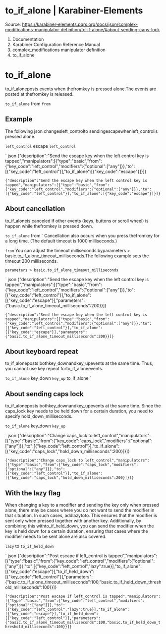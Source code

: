 # to_if_alone | Karabiner-Elements

Source: https://karabiner-elements.pqrs.org/docs/json/complex-modifications-manipulator-definition/to-if-alone/#about-sending-caps-lock

1. Documentation
1. Karabiner Configuration Reference Manual
1. complex_modifications manipulator definition
1. to_if_alone

# to_if_alone

to_if_aloneposts events when thefromkey is pressed alone.The events are posted at thefromkey is released.

` to_if_alone ` from ` from `
## Example

The following json changesleft_controlto sendingescapewhenleft_controlis pressed alone.

` left_control ` escape ` left_control `

` json
{"description":"Send the escape key when the left control key is tapped","manipulators":[{"type":"basic","from":{"key_code":"left_control","modifiers":{"optional":["any"]}},"to":[{"key_code":"left_control"}],"to_if_alone":[{"key_code":"escape"}]}]}

`{"description":"Send the escape key when the left control key is tapped","manipulators":[{"type":"basic","from":{"key_code":"left_control","modifiers":{"optional":["any"]}},"to":[{"key_code":"left_control"}],"to_if_alone":[{"key_code":"escape"}]}]}`
## About cancellation

to_if_aloneis canceled if other events (keys, buttons or scroll wheel) is happen while thefromkey is pressed down.

` to_if_alone ` from ` Cancellation also occurs when you press thefromkey for a long time. (The default timeout is 1000 milliseconds.)

` from ` You can adjust the timeout milliseconds byparameters > basic.to_if_alone_timeout_milliseconds.The following example sets the timeout 200 milliseconds.

` parameters > basic.to_if_alone_timeout_milliseconds `

` json
{"description":"Send the escape key when the left control key is tapped","manipulators":[{"type":"basic","from":{"key_code":"left_control","modifiers":{"optional":["any"]}},"to":[{"key_code":"left_control"}],"to_if_alone":[{"key_code":"escape"}],"parameters":{"basic.to_if_alone_timeout_milliseconds":200}}]}

`{"description":"Send the escape key when the left control key is tapped","manipulators":[{"type":"basic","from":{"key_code":"left_control","modifiers":{"optional":["any"]}},"to":[{"key_code":"left_control"}],"to_if_alone":[{"key_code":"escape"}],"parameters":{"basic.to_if_alone_timeout_milliseconds":200}}]}`
## About keyboard repeat

to_if_aloneposts bothkey_downandkey_upevents at the same time.
Thus, you cannot use key repeat forto_if_aloneevents.

` to_if_alone ` key_down ` key_up ` to_if_alone `
## About sending caps lock

to_if_aloneposts bothkey_downandkey_upevents at the same time.
Since the caps_lock key needs to be held down for a certain duration, you need to specify hold_down_milliseconds.

` to_if_alone ` key_down ` key_up `

` json
{"description":"Change caps_lock to left_control","manipulators":[{"type":"basic","from":{"key_code":"caps_lock","modifiers":{"optional":["any"]}},"to":[{"key_code":"left_control"}],"to_if_alone":[{"key_code":"caps_lock","hold_down_milliseconds":200}]}]}

`{"description":"Change caps_lock to left_control","manipulators":[{"type":"basic","from":{"key_code":"caps_lock","modifiers":{"optional":["any"]}},"to":[{"key_code":"left_control"}],"to_if_alone":[{"key_code":"caps_lock","hold_down_milliseconds":200}]}]}`
## With the lazy flag

When changing a key to a modifier and sending the key only when pressed alone, there may be cases where you do not want to send the modifier in that situation.
In such cases, addlazytoto. This ensures that the modifier is sent only when pressed together with another key.
Additionally, by combining this withto_if_held_down, you can send the modifier when the key is held down for a certain duration, ensuring that cases where the modifier needs to be sent alone are also covered.

` lazy ` to ` to_if_held_down `

` json
{"description":"Post escape if left_control is tapped","manipulators":[{"type":"basic","from":{"key_code":"left_control","modifiers":{"optional":["any"]}},"to":[{"key_code":"left_control","lazy":true}],"to_if_alone":[{"key_code":"escape"}],"to_if_held_down":[{"key_code":"left_control"}],"parameters":{"basic.to_if_alone_timeout_milliseconds":100,"basic.to_if_held_down_threshold_milliseconds":100}}]}

`{"description":"Post escape if left_control is tapped","manipulators":[{"type":"basic","from":{"key_code":"left_control","modifiers":{"optional":["any"]}},"to":[{"key_code":"left_control","lazy":true}],"to_if_alone":[{"key_code":"escape"}],"to_if_held_down":[{"key_code":"left_control"}],"parameters":{"basic.to_if_alone_timeout_milliseconds":100,"basic.to_if_held_down_threshold_milliseconds":100}}]}`